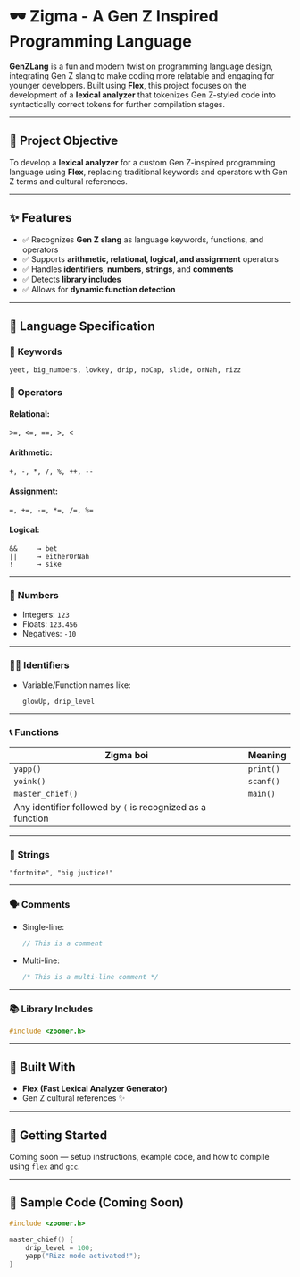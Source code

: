 # 🕶️ Zigma - A Gen Z Inspired Programming Language

**GenZLang** is a fun and modern twist on programming language design, integrating Gen Z slang to make coding more relatable and engaging for younger developers. Built using **Flex**, this project focuses on the development of a **lexical analyzer** that tokenizes Gen Z-styled code into syntactically correct tokens for further compilation stages.

---

## 🧠 Project Objective

To develop a **lexical analyzer** for a custom Gen Z-inspired programming language using **Flex**, replacing traditional keywords and operators with Gen Z terms and cultural references.

---

## ✨ Features

- ✅ Recognizes **Gen Z slang** as language keywords, functions, and operators  
- ✅ Supports **arithmetic, relational, logical, and assignment** operators  
- ✅ Handles **identifiers**, **numbers**, **strings**, and **comments**  
- ✅ Detects **library includes**  
- ✅ Allows for **dynamic function detection**  

---

## 🧩 Language Specification

### 🔑 **Keywords**
```
yeet, big_numbers, lowkey, drip, noCap, slide, orNah, rizz
```

### 🧮 **Operators**

#### Relational:
```
>=, <=, ==, >, <
```

#### Arithmetic:
```
+, -, *, /, %, ++, --
```

#### Assignment:
```
=, +=, -=, *=, /=, %=
```

#### Logical:
```
&&     → bet  
||     → eitherOrNah  
!      → sike
```

---

### 🔢 **Numbers**
- Integers: `123`
- Floats: `123.456`
- Negatives: `-10`

---

### 🧑‍💻 **Identifiers**
- Variable/Function names like:
  ```
  glowUp, drip_level
  ```

---

### 📞 **Functions**
| Zigma boi | Meaning        |
|----------|----------------|
| `yapp()` | `print()`      |
| `yoink()` | `scanf()`      |
| `master_chief()` | `main()`      |
| Any identifier followed by `(` is recognized as a function |

---

### 💬 **Strings**
```
"fortnite", "big justice!"
```

---

### 🗣️ **Comments**

- Single-line:
  ```c
  // This is a comment
  ```

- Multi-line:
  ```c
  /* This is a multi-line comment */
  ```

---

### 📚 **Library Includes**
```c
#include <zoomer.h>
```

---

## 🔧 Built With

- **Flex (Fast Lexical Analyzer Generator)**
- Gen Z cultural references ✨

---

## 🚀 Getting Started

Coming soon — setup instructions, example code, and how to compile using `flex` and `gcc`.

---

## 🤘 Sample Code (Coming Soon)

```c
#include <zoomer.h>

master_chief() {
    drip_level = 100;
    yapp("Rizz mode activated!");
}
```

